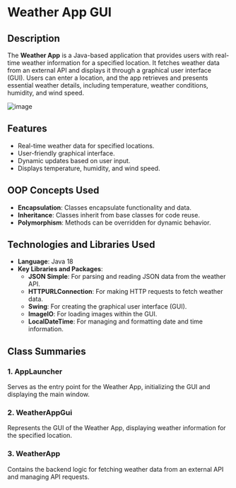 # Weather App GUI

## Description
The **Weather App** is a Java-based application that provides users with real-time weather information for a specified location. It fetches weather data from an external API and displays it through a graphical user interface (GUI). Users can enter a location, and the app retrieves and presents essential weather details, including temperature, weather conditions, humidity, and wind speed.


![image](https://github.com/user-attachments/assets/c2a974da-3e47-4a55-ac13-32d4f861d706) 


## Features
- Real-time weather data for specified locations.
- User-friendly graphical interface.
- Dynamic updates based on user input.
- Displays temperature, humidity, and wind speed.

## OOP Concepts Used
- **Encapsulation**: Classes encapsulate functionality and data.
- **Inheritance**: Classes inherit from base classes for code reuse.
- **Polymorphism**: Methods can be overridden for dynamic behavior.

## Technologies and Libraries Used
- **Language**: Java 18
- **Key Libraries and Packages**:
  - **JSON Simple**: For parsing and reading JSON data from the weather API.
  - **HTTPURLConnection**: For making HTTP requests to fetch weather data.
  - **Swing**: For creating the graphical user interface (GUI).
  - **ImageIO**: For loading images within the GUI.
  - **LocalDateTime**: For managing and formatting date and time information.

## Class Summaries
### 1. AppLauncher
Serves as the entry point for the Weather App, initializing the GUI and displaying the main window.

### 2. WeatherAppGui
Represents the GUI of the Weather App, displaying weather information for the specified location.

### 3. WeatherApp
Contains the backend logic for fetching weather data from an external API and managing API requests.

